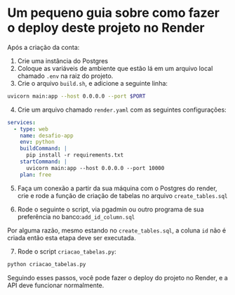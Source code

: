 # Um pequeno guia sobre como fazer o deploy deste projeto no Render

Após a criação da conta:

1. Crie uma instância do Postgres 
2. Coloque as variáveis de ambiente que estão lá em um arquivo local chamado ```.env``` na raiz do projeto.
3. Crie o arquivo ```build.sh```, e adicione a seguinte linha: 
```bash
uvicorn main:app --host 0.0.0.0 --port $PORT 
``` 
4. Crie um arquivo chamado ```render.yaml``` com as seguintes configurações:
```yaml
services:
  - type: web
    name: desafio-app
    env: python
    buildCommand: |
      pip install -r requirements.txt
    startCommand: |
      uvicorn main:app --host 0.0.0.0 --port 10000
    plan: free
```
5. Faça um conexão a partir da sua máquina com o Postgres do render, crie e rode a função de criação de tabelas no arquivo ```create_tables.sql```

6. Rode o seguinte o script, via pgadmin ou outro programa de sua preferência no banco:```add_id_column.sql```

Por alguma razão, mesmo estando no ```create_tables.sql```, a coluna ```id``` não é criada então esta etapa deve ser executada.

7. Rode o script ```criacao_tabelas.py```:

```bash
python criacao_tabelas.py
```

Seguindo esses passos, você pode fazer o deploy do projeto no Render, e a API deve funcionar normalmente.
